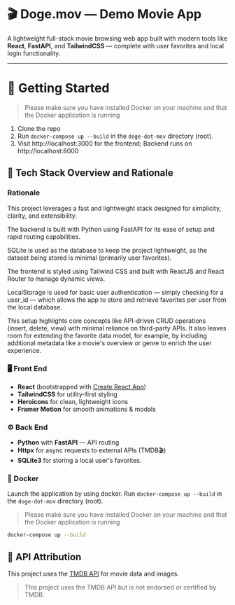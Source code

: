 # 🎬 Doge.mov — Demo Movie App

A lightweight full-stack movie browsing web app built with modern tools like **React**, **FastAPI**, and **TailwindCSS** — complete with user favorites and local login functionality.

---

# 🚀 Getting Started

> Please make sure you have installed Docker on your machine and that the Docker application is running

1. Clone the repo
2. Run `docker-compose up --build` in the `doge-dot-mov` directory (root). 
3. Visit http://localhost:3000 for the frontend; Backend runs on http://localhost:8000

## 🧠 Tech Stack Overview and Rationale

### Rationale 

This project leverages a fast and lightweight stack designed for simplicity, clarity, and extensibility. 

The backend is built with Python using FastAPI for its ease of setup and rapid routing capabilities.

SQLite is used as the database to keep the project lightweight, as the dataset being stored is minimal (primarily user favorites).
 
The frontend is styled using Tailwind CSS and built with ReactJS and React Router to manage dynamic views. 

LocalStorage is used for basic user authentication — simply checking for a user_id — which allows the app to store and retrieve favorites per user from the local database. 

This setup highlights core concepts like API-driven CRUD operations (insert, delete, view) with minimal reliance on third-party APIs. It also leaves room for extending the favorite data model, for example, by including additional metadata like a movie's overview or genre to enrich the user experience.

### 🖥️ Front End

- **React** (bootstrapped with [Create React App](https://create-react-app.dev/))
- **TailwindCSS** for utility-first styling
- **Heroicons** for clean, lightweight icons
- **Framer Motion** for smooth animations & modals

### ⚙️ Back End

- **Python** with **FastAPI** — API routing
- **Httpx** for async requests to external APIs (TMDB🎬)
- **SQLite3** for storing a local user's favorites. 

### 🐳 Docker

Launch the application by using docker. Run `docker-compose up --build` in the `doge-dot-mov` directory (root).

> Please make sure you have installed Docker on your machine and that the Docker application is running

```bash
docker-compose up --build
```

## 📡 API Attribution

This project uses the [TMDB API](https://www.themoviedb.org/) for movie data and images.

> This project uses the TMDB API but is not endorsed or certified by TMDB.
